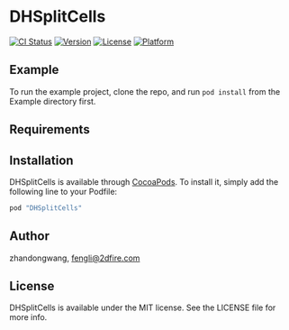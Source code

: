 # DHSplitCells

[![CI Status](http://img.shields.io/travis/zhandongwang/DHSplitCells.svg?style=flat)](https://travis-ci.org/zhandongwang/DHSplitCells)
[![Version](https://img.shields.io/cocoapods/v/DHSplitCells.svg?style=flat)](http://cocoapods.org/pods/DHSplitCells)
[![License](https://img.shields.io/cocoapods/l/DHSplitCells.svg?style=flat)](http://cocoapods.org/pods/DHSplitCells)
[![Platform](https://img.shields.io/cocoapods/p/DHSplitCells.svg?style=flat)](http://cocoapods.org/pods/DHSplitCells)

## Example

To run the example project, clone the repo, and run `pod install` from the Example directory first.

## Requirements

## Installation

DHSplitCells is available through [CocoaPods](http://cocoapods.org). To install
it, simply add the following line to your Podfile:

```ruby
pod "DHSplitCells"
```

## Author

zhandongwang, fengli@2dfire.com

## License

DHSplitCells is available under the MIT license. See the LICENSE file for more info.
